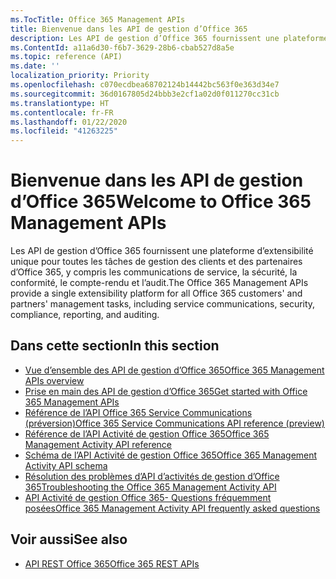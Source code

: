 ```yaml
---
ms.TocTitle: Office 365 Management APIs
title: Bienvenue dans les API de gestion d’Office 365
description: Les API de gestion d’Office 365 fournissent une plateforme d’extensibilité unique pour toutes les tâches de gestion des clients et des partenaires d’Office 365, y compris les communications de service, la sécurité, la conformité, le compte-rendu et l’audit.
ms.ContentId: a11a6d30-f6b7-3629-28b6-cbab527d8a5e
ms.topic: reference (API)
ms.date: ''
localization_priority: Priority
ms.openlocfilehash: c070ecdbea68702124b14442bc563f0e363d34e7
ms.sourcegitcommit: 36d0167805d24bbb3e2cf1a02d0f011270cc31cb
ms.translationtype: HT
ms.contentlocale: fr-FR
ms.lasthandoff: 01/22/2020
ms.locfileid: "41263225"
---
```

# <a name="welcome-to-office-365-management-apis"></a><span data-ttu-id="0c978-103">Bienvenue dans les API de gestion d’Office 365</span><span class="sxs-lookup"><span data-stu-id="0c978-103">Welcome to Office 365 Management APIs</span></span>

<span data-ttu-id="0c978-104">Les API de gestion d’Office 365 fournissent une plateforme d’extensibilité unique pour toutes les tâches de gestion des clients et des partenaires d’Office 365, y compris les communications de service, la sécurité, la conformité, le compte-rendu et l’audit.</span><span class="sxs-lookup"><span data-stu-id="0c978-104">The Office 365 Management APIs provide a single extensibility platform for all Office 365 customers' and partners' management tasks, including service communications, security, compliance, reporting, and auditing.</span></span>

## <a name="in-this-section"></a><span data-ttu-id="0c978-105">Dans cette section</span><span class="sxs-lookup"><span data-stu-id="0c978-105">In this section</span></span>

- [<span data-ttu-id="0c978-106">Vue d’ensemble des API de gestion d’Office 365</span><span class="sxs-lookup"><span data-stu-id="0c978-106">Office 365 Management APIs overview</span></span>](office-365-management-apis-overview.md)
- [<span data-ttu-id="0c978-107">Prise en main des API de gestion d’Office 365</span><span class="sxs-lookup"><span data-stu-id="0c978-107">Get started with Office 365 Management APIs</span></span>](get-started-with-office-365-management-apis.md)
- [<span data-ttu-id="0c978-108">Référence de l’API Office 365 Service Communications (préversion)</span><span class="sxs-lookup"><span data-stu-id="0c978-108">Office 365 Service Communications API reference (preview)</span></span>](office-365-service-communications-api-reference.md)
- [<span data-ttu-id="0c978-109">Référence de l’API Activité de gestion Office 365</span><span class="sxs-lookup"><span data-stu-id="0c978-109">Office 365 Management Activity API reference</span></span>](office-365-management-activity-api-reference.md)
- [<span data-ttu-id="0c978-110">Schéma de l’API Activité de gestion Office 365</span><span class="sxs-lookup"><span data-stu-id="0c978-110">Office 365 Management Activity API schema</span></span>](office-365-management-activity-api-schema.md)
- [<span data-ttu-id="0c978-111">Résolution des problèmes d’API d’activités de gestion d’Office 365</span><span class="sxs-lookup"><span data-stu-id="0c978-111">Troubleshooting the Office 365 Management Activity API</span></span>](troubleshooting-the-office-365-management-activity-api.md)
- [<span data-ttu-id="0c978-112">API Activité de gestion Office 365- Questions fréquemment posées</span><span class="sxs-lookup"><span data-stu-id="0c978-112">Office 365 Management Activity API frequently asked questions</span></span>](office-365-management-activity-api-faq.md)

## <a name="see-also"></a><span data-ttu-id="0c978-113">Voir aussi</span><span class="sxs-lookup"><span data-stu-id="0c978-113">See also</span></span>

- [<span data-ttu-id="0c978-114">API REST Office 365</span><span class="sxs-lookup"><span data-stu-id="0c978-114">Office 365 REST APIs</span></span>](https://docs.microsoft.com/previous-versions/office/office-365-api/how-to/platform-development-overview)

